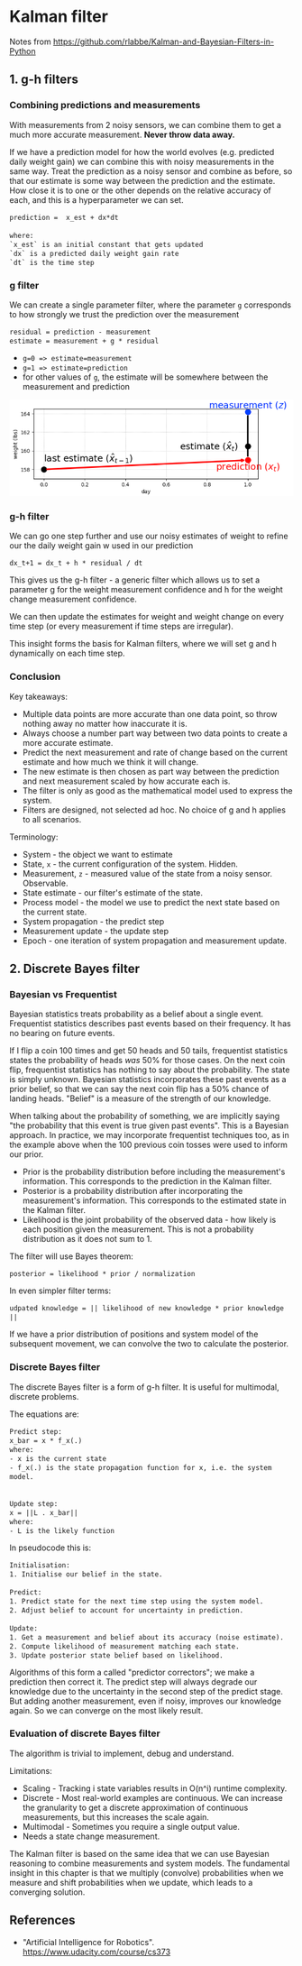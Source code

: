 # Kalman filter
Notes from https://github.com/rlabbe/Kalman-and-Bayesian-Filters-in-Python

## 1. g-h filters 
### Combining predictions and measurements
With measurements from 2 noisy sensors, we can combine them to get a much more accurate measurement. **Never throw data away.** 

If we have a prediction model for how the world evolves (e.g. predicted daily weight gain) we can combine this with noisy measurements in the same way.
Treat the prediction as a noisy sensor and combine as before, so that our estimate is some way between the prediction and the estimate.
How close it is to one or the other depends on the relative accuracy of each, and this is a hyperparameter we can set. 

```
prediction =  x_est + dx*dt 

where:
`x_est` is an initial constant that gets updated
`dx` is a predicted daily weight gain rate
`dt` is the time step
```

### g filter
We can create a single parameter filter, where the parameter `g` corresponds to how strongly we 
trust the prediction over the measurement
```
residual = prediction - measurement
estimate = measurement + g * residual
```
- `g=0 => estimate=measurement`
- `g=1 => estimate=prediction`
- for other values of `g`, the estimate will be somewhere between the measurement and prediction
 
![gh_filter.png](../_images/kalman_filter/gh_filter.png)

### g-h filter
We can go one step further and use our noisy estimates of weight to refine our the daily weight gain w used in our prediction
```
dx_t+1 = dx_t + h * residual / dt
```

This gives us the g-h filter - a generic filter which allows us to set a parameter g for the weight measurement confidence
and h for the weight change measurement confidence.

We can then update the estimates for weight and weight change on every time step 
(or every measurement if time steps are irregular). 

This insight forms the basis for Kalman filters, where we will set g and h dynamically on each time step. 

### Conclusion
Key takeaways:
- Multiple data points are more accurate than one data point, so throw nothing away no matter how inaccurate it is.
- Always choose a number part way between two data points to create a more accurate estimate.
- Predict the next measurement and rate of change based on the current estimate and how much we think it will change.
- The new estimate is then chosen as part way between the prediction and next measurement scaled by how accurate each is.
- The filter is only as good as the mathematical model used to express the system.
- Filters are designed, not selected ad hoc. No choice of g and h applies to all scenarios.

Terminology:
- System - the object we want to estimate
- State, `x` - the current configuration of the system. Hidden.
- Measurement, `z` - measured value of the state from a noisy sensor. Observable.
- State estimate - our filter's estimate of the state.
- Process model - the model we use to predict the next state based on the current state.
- System propagation - the predict step
- Measurement update - the update step
- Epoch - one iteration of system propagation and measurement update.


## 2. Discrete Bayes filter
### Bayesian vs Frequentist
Bayesian statistics treats probability as a belief about a single event. 
Frequentist statistics describes past events based on their frequency. It has no bearing on future events.

If I flip a coin 100 times and get 50 heads and 50 tails, frequentist statistics states the probability of heads _was_ 50%
for those cases.
On the next coin flip, frequentist statistics has nothing to say about the probability. The state is simply unknown.
Bayesian statistics incorporates these past events as a prior belief, so that we can say the next coin flip has a 50% chance
of landing heads. "Belief" is a measure of the strength of our knowledge.

When talking about the probability of something, we are implicitly saying "the probability that this event is true given past events".
This is a Bayesian approach. In practice, we may incorporate frequentist techniques too, as in the example above when the 100 previous 
coin tosses were used to inform our prior.

- Prior is the probability distribution before including the measurement's information. This corresponds to the prediction in the Kalman filter.
- Posterior is a probability distribution after incorporating the measurement's information. This corresponds to the estimated state in the Kalman filter.
- Likelihood is the joint probability of the observed data - how likely is each position given the measurement. This is not a probability distribution as it does not sum to 1.

The filter will use Bayes theorem:
```
posterior = likelihood * prior / normalization
```
In even simpler filter terms:
```
udpated knowledge = || likelihood of new knowledge * prior knowledge ||
```

If we have a prior distribution of positions and system model of the subsequent movement, 
we can convolve the two to calculate the posterior.

### Discrete Bayes filter
The discrete Bayes filter is a form of g-h filter.
It is useful for multimodal, discrete problems.

The equations are:
```
Predict step:
x_bar = x * f_x(.)
where:
- x is the current state
- f_x(.) is the state propagation function for x, i.e. the system model.


Update step:
x = ||L . x_bar||
where:
- L is the likely function
```

In pseudocode this is:
```
Initialisation:
1. Initialise our belief in the state.

Predict:
1. Predict state for the next time step using the system model.
2. Adjust belief to account for uncertainty in prediction.

Update:
1. Get a measurement and belief about its accuracy (noise estimate).
2. Compute likelihood of measurement matching each state.
3. Update posterior state belief based on likelihood.
```

Algorithms of this form a called "predictor correctors"; we make a prediction then correct it.
The predict step will always degrade our knowledge due to the uncertainty in the second step of the predict stage.
But adding another measurement, even if noisy, improves our knowledge again.
So we can converge on the most likely result.

### Evaluation of discrete Bayes filter
The algorithm is trivial to implement, debug and understand. 

Limitations:
- Scaling - Tracking i state variables results in O(n^i) runtime complexity.
- Discrete - Most real-world examples are continuous. We can increase the granularity to get a discrete approximation of 
             continuous measurements, but this increases the scale again.
- Multimodal - Sometimes you require a single output value.
- Needs a state change measurement.

The Kalman filter is based on the same idea that we can use Bayesian reasoning to combine measurements and system models.
The fundamental insight in this chapter is that we multiply (convolve) probabilities when we measure 
and shift probabilities when we update, which leads to a converging solution.


## References
- "Artificial Intelligence for Robotics". https://www.udacity.com/course/cs373

